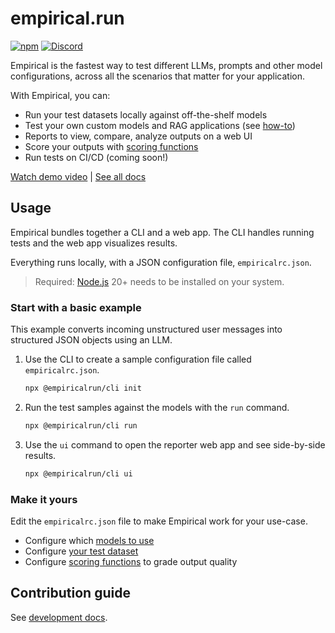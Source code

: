 # empirical.run

[![npm](https://img.shields.io/npm/v/@empiricalrun/cli)](https://npmjs.com/package/@empiricalrun/cli)
[![Discord](https://dcbadge.vercel.app/api/server/NeR6jj8dw9?style=flat&compact=true)](https://discord.gg/NeR6jj8dw9)

Empirical is the fastest way to test different LLMs, prompts and other model configurations, across all the scenarios
that matter for your application.

With Empirical, you can:

- Run your test datasets locally against off-the-shelf models
- Test your own custom models and RAG applications (see [how-to](https://docs.empirical.run/models/custom))
- Reports to view, compare, analyze outputs on a web UI
- Score your outputs with [scoring functions](https://docs.empirical.run/scoring/basics)
- Run tests on CI/CD (coming soon!)

[Watch demo video](https://www.loom.com/share/5992fdf0edc443e282f44936e6c32672) | [See all docs](https://docs.empirical.run)


## Usage

Empirical bundles together a CLI and a web app. The CLI handles running tests and
the web app visualizes results.

Everything runs locally, with a JSON configuration file, `empiricalrc.json`.

> Required: [Node.js](https://nodejs.org/en) 20+ needs to be installed on your system.

### Start with a basic example

This example converts incoming unstructured user messages into structured JSON objects
using an LLM.

1. Use the CLI to create a sample configuration file called `empiricalrc.json`.

    ```sh
    npx @empiricalrun/cli init
    ```

2. Run the test samples against the models with the `run` command.

    ```sh
    npx @empiricalrun/cli run
    ```

3. Use the `ui` command to open the reporter web app and see side-by-side results.

    ```sh
    npx @empiricalrun/cli ui
    ```

### Make it yours

Edit the `empiricalrc.json` file to make Empirical work for your use-case.

- Configure which [models to use](https://docs.empirical.run/models/basics)
- Configure [your test dataset](https://docs.empirical.run/dataset/basics)
- Configure [scoring functions](https://docs.empirical.run/scoring/basics) to grade output quality


## Contribution guide

See [development docs](development/README.md).
